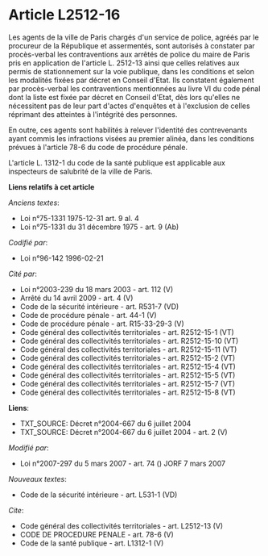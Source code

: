 # Article L2512-16

Les agents de la ville de Paris chargés d'un service de police, agréés par le procureur de la République et assermentés, sont
autorisés à constater par procès-verbal les contraventions aux arrêtés de police du maire de Paris pris en application de
l'article L. 2512-13 ainsi que celles relatives aux permis de stationnement sur la voie publique, dans les conditions et
selon les modalités fixées par décret en Conseil d'Etat. Ils constatent également par procès-verbal les contraventions
mentionnées au livre VI du code pénal dont la liste est fixée par décret en Conseil d'Etat, dès lors qu'elles ne nécessitent
pas de leur part d'actes d'enquêtes et à l'exclusion de celles réprimant des atteintes à l'intégrité des personnes. 

En outre, ces agents sont habilités à relever l'identité des contrevenants ayant commis les infractions visées au premier
alinéa, dans les conditions prévues à l'article 78-6 du code de procédure pénale.

L'article L. 1312-1 du code de la santé publique est applicable aux inspecteurs de salubrité de la ville de Paris.

**Liens relatifs à cet article**

_Anciens textes_:

  - Loi n°75-1331 1975-12-31 art. 9 al. 4
  - Loi n°75-1331 du 31 décembre 1975 - art. 9 (Ab)

_Codifié par_:

  - Loi n°96-142 1996-02-21

_Cité par_:

  - Loi n°2003-239 du 18 mars 2003 - art. 112 (V)
  - Arrêté du 14 avril 2009 - art. 4 (V)
  - Code de la sécurité intérieure - art. R531-7 (VD)
  - Code de procédure pénale - art. 44-1 (V)
  - Code de procédure pénale - art. R15-33-29-3 (V)
  - Code général des collectivités territoriales - art. R2512-15-1 (VT)
  - Code général des collectivités territoriales - art. R2512-15-10 (VT)
  - Code général des collectivités territoriales - art. R2512-15-11 (VT)
  - Code général des collectivités territoriales - art. R2512-15-2 (VT)
  - Code général des collectivités territoriales - art. R2512-15-4 (VT)
  - Code général des collectivités territoriales - art. R2512-15-5 (VT)
  - Code général des collectivités territoriales - art. R2512-15-7 (VT)
  - Code général des collectivités territoriales - art. R2512-15-8 (VT)

**Liens**:

  - TXT_SOURCE: Décret n°2004-667 du 6 juillet 2004
  - TXT_SOURCE: Décret n°2004-667 du 6 juillet 2004 - art. 2 (V)

_Modifié par_:

  - Loi n°2007-297 du 5 mars 2007 - art. 74 () JORF 7 mars 2007

_Nouveaux textes_:

  - Code de la sécurité intérieure - art. L531-1 (VD)

_Cite_:

  - Code général des collectivités territoriales - art. L2512-13 (V)
  - CODE DE PROCEDURE PENALE - art. 78-6 (V)
  - Code de la santé publique - art. L1312-1 (V)
